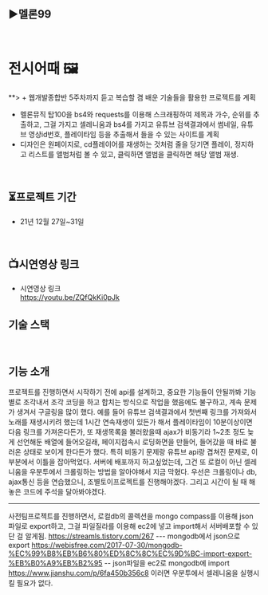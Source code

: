 ## ▶멜론99

<br>

# 전시어때 🖼

 **> + 웹개발종합반 5주차까지 듣고 복습할 겸 배운 기술들을 활용한 프로젝트를 계획
+ 멜론뮤직 탑100을 bs4와 requests를 이용해 스크래핑하여 제목과 가수, 순위를 추출하고, 그걸 가지고 셀레니움과 bs4를 가지고 유튜브 검색결과에서 썸네일, 유튜브 영상id번호, 플레이타임 등을 추출해서 들을 수 있는 사이트를 계획
+ 디자인은 원페이지로, cd플레이어를 재생하는 것처럼 줄을 당기면 플레이, 정지하고 리스트를 앨범처럼 볼 수 있고, 클릭하면 앨범을 클릭하면 해당 앨범 재생.
<br>

## ⏳프로젝트 기간
- 21년 12월 27일~31일

<br>


## 📺시연영상 링크

- 시연영상 링크
   <br> https://youtu.be/ZQfQkKi0pJk
   <br>


## 기술 스택

<br>

## 기능 소개
프로젝트를 진행하면서 시작하기 전에 api를 설계하고, 중요한 기능들이 안될까봐 기능 별로 조각내서 조각 코딩을 하고 합치는 방식으로 작업을 했음에도 불구하고, 계속 문제가 생겨서 구글링을 많이 했다. 예를 들어 유튜브 검색결과에서 첫번째 링크를 가져와서 노래를 재생시키려 했는데 1시간 연속재생이 있든가 해서 플레이타임이 10분이상이면 다음 링크를 가져온다든가, 또 재생목록을 불러왔을때 ajax가 비동기라 1~2초 정도 늦게 선언해둔 배열에 들어오길래, 페이지접속시 로딩화면을 만들어, 들어갔을 때 바로 불러온 상태로 보이게 한다든가 했다. 특히 비동기 문제랑 유튜브 api랑 겹쳐진 문제로, 이 부분에서 이틀을 잡아먹었다. 서버에 배포까지 하고싶었는데, 그건 또 로컬이 아닌 셀레니움을 우분투에서 크롤링하는 방법을 알아야해서 지금 막혔다. 우선은 크롤링이나 db, ajax통신 등을 연습했으니, 조별토이프로젝트를 진행해야겠다.
그리고 시간이 될 때 해놓은 코드에 주석을 달아봐야겠다.


----------------
사전팀프로젝트를 진행하면서, 로컬db의 콜렉션을 mongo compass를 이용해 json파일로 export하고, 그걸 파일질라를 이용해 ec2에 넣고 import해서 서버배포할 수 있단 걸 알게됨.
https://streamls.tistory.com/267   --- mongodb에서 json으로 export
https://webisfree.com/2017-07-30/mongodb-%EC%99%B8%EB%B6%80%ED%8C%8C%EC%9D%BC-import-export-%EB%B0%A9%EB%B2%95 -- json파일을 ec2로 mongodb에 import
https://www.jianshu.com/p/6fa450b356c8
이러면 우분투에서 셀레니움을 실행시킬 필요가 없다.
